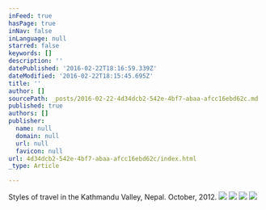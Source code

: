 ```yaml
---
inFeed: true
hasPage: true
inNav: false
inLanguage: null
starred: false
keywords: []
description: ''
datePublished: '2016-02-22T18:16:59.339Z'
dateModified: '2016-02-22T18:15:45.695Z'
title: ''
author: []
sourcePath: _posts/2016-02-22-4d34dcb2-542e-4bf7-abaa-afcc16ebd62c.md
published: true
authors: []
publisher:
  name: null
  domain: null
  url: null
  favicon: null
url: 4d34dcb2-542e-4bf7-abaa-afcc16ebd62c/index.html
_type: Article

---
```

Styles of travel in the Kathmandu Valley, Nepal. October, 2012\.
![](https://the-grid-user-content.s3-us-west-2.amazonaws.com/178c367f-5726-4c62-9f6f-de73290f6c00.JPG)
![](https://the-grid-user-content.s3-us-west-2.amazonaws.com/52ce4868-679b-47d8-9638-b9d1571d745d.JPG)
![](https://the-grid-user-content.s3-us-west-2.amazonaws.com/16fc1664-8930-444a-a139-0f5aafde50dc.JPG)
![](https://the-grid-user-content.s3-us-west-2.amazonaws.com/69cdc229-559f-4573-ad7b-9165b06e90c4.JPG)